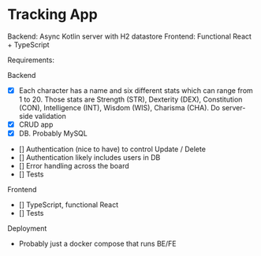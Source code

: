# Tracking App

Backend: Async Kotlin server with H2 datastore
Frontend: Functional React + TypeScript

Requirements:

Backend
- [x] Each character has a name and six different stats which can range
     from 1 to 20. Those stats are Strength (STR), Dexterity (DEX),
     Constitution (CON), Intelligence (INT), Wisdom (WIS), Charisma (CHA).
     Do server-side validation
- [x] CRUD app
- [x] DB. Probably MySQL
- [] Authentication (nice to have) to control Update / Delete
- [] Authentication likely includes users in DB
- [] Error handling across the board
- [] Tests

Frontend
- [] TypeScript, functional React
- [] Tests

Deployment
- Probably just a docker compose that runs BE/FE